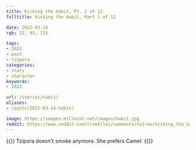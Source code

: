 ```yaml
---
title: Kicking the Habit, Pt. 1 of 12
fulltitle: Kicking the Habit, Part 1 of 12

date: 2022-03-14
rgb: 32, 93, 115

tags: 
- 2022
- post
- tzipora
categories:
- story
- character
keywords:
- 2022

url: /stories/habit/
aliases:
- /posts/2022-03-14-habit/

image: https://images.millmint.net/images/habit.jpg
reddit: https://www.reddit.com/r/vekllei/comments/te1rew/kicking_the_habit_pt_1_of_12/
---
```

{{<hint caption>}}
Tzipora doesn't smoke anymore. She prefers Camel.
{{</hint>}}